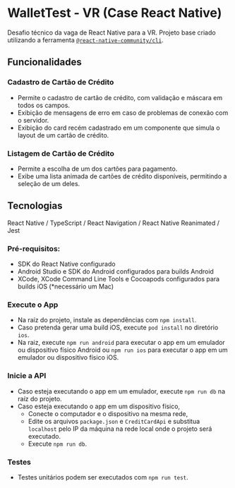 # WalletTest - VR (Case React Native)

Desafio técnico da vaga de React Native para a VR. Projeto base criado utilizando a ferramenta [`@react-native-community/cli`](https://github.com/react-native-community/cli).

## Funcionalidades

### Cadastro de Cartão de Crédito
- Permite o cadastro de cartão de crédito, com validação e máscara em todos os campos.
- Exibição de mensagens de erro em caso de problemas de conexão com o servidor.
- Exibição do card recém cadastrado em um componente que simula o layout de um cartão de crédito.

### Listagem de Cartão de Crédito
- Permite a escolha de um dos cartões para pagamento.
- Exibe uma lista animada de cartões de crédito disponíveis, permitindo a seleção de um deles.

## Tecnologias

React Native / TypeScript / React Navigation / React Native Reanimated / Jest

### Pré-requisitos:

- SDK do React Native configurado
- Android Studio e SDK do Android configurados para builds Android
- XCode, XCode Command Line Tools e Cocoapods configurados para builds iOS (*necessário um Mac)

### Execute o App

- Na raíz do projeto, instale as dependências com `npm install`.
- Caso pretenda gerar uma build iOS, execute `pod install` no diretório `ios`.
- Na raiz, execute `npm run android` para executar o app em um emulador ou dispositivo físico Android ou `npm run ios` para executar o app em um emulador ou dispositivo físico iOS.

### Inicie a API

- Caso esteja executando o app em um emulador, execute `npm run db` na raíz do projeto.
- Caso esteja executando o app em um dispositivo físico,
  - Conecte o computador e o dispositivo na mesma rede,
  - Edite os arquivos `package.json` e `CreditCardApi` e substitua `localhost` pelo IP da máquina na rede local onde o projeto será executado.
  - Execute `npm run db`.


### Testes
- Testes unitários podem ser executados com `npm run test`.
